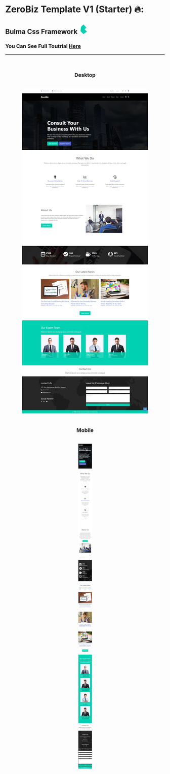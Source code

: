 # **ZeroBiz** Template V1 (**Starter**) 🔥:
## Bulma Css Framework  <img src="https://github.com/devicons/devicon/blob/master/icons/bulma/bulma-plain.svg" width=30>

### You Can See Full Toutrial <a href ="https://www.youtube.com/c/UltrasDzCoder?sub_confirmation=1">Here</a>



---
<br>

<div>
<center>
   <h3> Desktop</h3><br> 
   <img src="./fullscreenzerobiz.png"/><br/><br/>
  
  <h3> Mobile</h3><br> 
    <img src="./mobilezerobiz.png" />
  </center>
</div>

